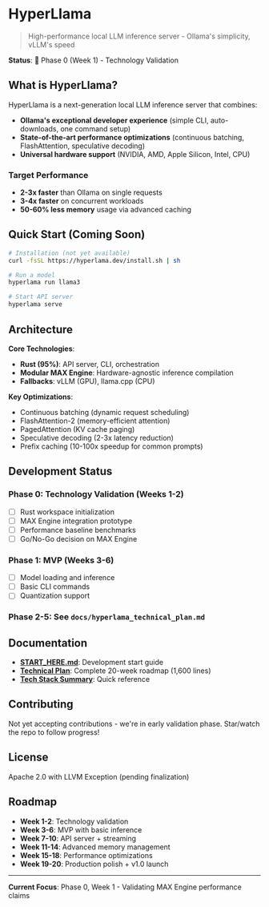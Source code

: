 # HyperLlama

> High-performance local LLM inference server - Ollama's simplicity, vLLM's speed

**Status**: 🚧 Phase 0 (Week 1) - Technology Validation

## What is HyperLlama?

HyperLlama is a next-generation local LLM inference server that combines:
- **Ollama's exceptional developer experience** (simple CLI, auto-downloads, one command setup)
- **State-of-the-art performance optimizations** (continuous batching, FlashAttention, speculative decoding)
- **Universal hardware support** (NVIDIA, AMD, Apple Silicon, Intel, CPU)

### Target Performance
- **2-3x faster** than Ollama on single requests
- **3-4x faster** on concurrent workloads
- **50-60% less memory** usage via advanced caching

## Quick Start (Coming Soon)

```bash
# Installation (not yet available)
curl -fsSL https://hyperlama.dev/install.sh | sh

# Run a model
hyperlama run llama3

# Start API server
hyperlama serve
```

## Architecture

**Core Technologies**:
- **Rust (95%)**: API server, CLI, orchestration
- **Modular MAX Engine**: Hardware-agnostic inference compilation
- **Fallbacks**: vLLM (GPU), llama.cpp (CPU)

**Key Optimizations**:
- Continuous batching (dynamic request scheduling)
- FlashAttention-2 (memory-efficient attention)
- PagedAttention (KV cache paging)
- Speculative decoding (2-3x latency reduction)
- Prefix caching (10-100x speedup for common prompts)

## Development Status

### Phase 0: Technology Validation (Weeks 1-2)
- [ ] Rust workspace initialization
- [ ] MAX Engine integration prototype
- [ ] Performance baseline benchmarks
- [ ] Go/No-Go decision on MAX Engine

### Phase 1: MVP (Weeks 3-6)
- [ ] Model loading and inference
- [ ] Basic CLI commands
- [ ] Quantization support

### Phase 2-5: See `docs/hyperlama_technical_plan.md`

## Documentation

- **[START_HERE.md](START_HERE.md)**: Development start guide
- **[Technical Plan](hyperlama_technical_plan.md)**: Complete 20-week roadmap (1,600 lines)
- **[Tech Stack Summary](hyperlama_tech_stack_summary.md)**: Quick reference

## Contributing

Not yet accepting contributions - we're in early validation phase. Star/watch the repo to follow progress!

## License

Apache 2.0 with LLVM Exception (pending finalization)

## Roadmap

- **Week 1-2**: Technology validation
- **Week 3-6**: MVP with basic inference
- **Week 7-10**: API server + streaming
- **Week 11-14**: Advanced memory management
- **Week 15-18**: Performance optimizations
- **Week 19-20**: Production polish + v1.0 launch

---

**Current Focus**: Phase 0, Week 1 - Validating MAX Engine performance claims

